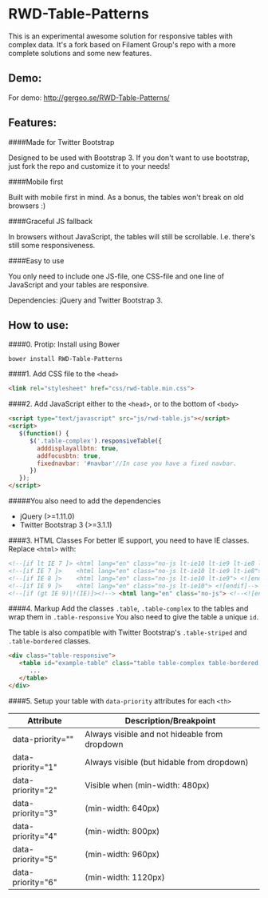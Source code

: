 RWD-Table-Patterns
==================

This is an experimental awesome solution for responsive tables with complex data. It's a fork based on Filament Group's repo with a more complete solutions and some new features.

Demo:
--------

For demo: http://gergeo.se/RWD-Table-Patterns/

Features:
--------

####Made for Twitter Bootstrap

Designed to be used with Bootstrap 3. If you don't want to use bootstrap, just fork the repo and customize it to your needs!

####Mobile first

Built with mobile first in mind. As a bonus, the tables won't break on old browsers :)

####Graceful JS fallback

In browsers without JavaScript, the tables will still be scrollable. I.e. there's still some responsiveness.

####Easy to use

You only need to include one JS-file, one CSS-file and one line of JavaScript and your tables are responsive.

Dependencies: jQuery and Twitter Bootstrap 3.


How to use:
--------

####0. Protip: Install using Bower
```shell
bower install RWD-Table-Patterns
```

####1. Add CSS file to the ```<head>```
```html
<link rel="stylesheet" href="css/rwd-table.min.css">
```

####2. Add JavaScript either to the ```<head>```, or to the bottom of ```<body>```
```html
<script type="text/javascript" src="js/rwd-table.js"></script>
<script>
   $(function() {
      $('.table-complex').responsiveTable({
        adddisplayallbtn: true,
        addfocusbtn: true,
        fixednavbar: '#navbar'//In case you have a fixed navbar.
      })
   });
</script>
```

#####You also need to add the dependencies
- jQuery (>=1.11.0)
- Twitter Bootstrap 3 (>=3.1.1)

####3. HTML Classes
For better IE support, you need to have IE classes. Replace ```<html>``` with:
```html
<!--[if lt IE 7 ]> <html lang="en" class="no-js lt-ie10 lt-ie9 lt-ie8 lt-ie7"> <![endif]-->
<!--[if IE 7 ]>    <html lang="en" class="no-js lt-ie10 lt-ie9 lt-ie8"> <![endif]-->
<!--[if IE 8 ]>    <html lang="en" class="no-js lt-ie10 lt-ie9"> <![endif]-->
<!--[if IE 9 ]>    <html lang="en" class="no-js lt-ie10"> <![endif]-->
<!--[if (gt IE 9)|!(IE)]><!--> <html lang="en" class="no-js"> <!--<![endif]-->
```

####4. Markup
Add the classes ```.table```, ```.table-complex``` to the tables and wrap them in ```.table-responsive```
You also need to give the table a unique ```id```.

The table is also compatible with Twitter Bootstrap's ```.table-striped``` and ```.table-bordered``` classes.
```html
<div class="table-responsive">
   <table id="example-table" class="table table-complex table-bordered table-striped">
      ...
   </table>
</div>
```

####5. Setup your table with ```data-priority``` attributes for each ```<th>```

Attribute          |  Description/Breakpoint
------------------ |  ------------------
data-priority=""   |  Always visible and not hideable from dropdown
data-priority="1"  |  Always visible (but hidable from dropdown)
data-priority="2"  |  Visible when (min-width: 480px)
data-priority="3"  |  (min-width: 640px)
data-priority="4"  |  (min-width: 800px)
data-priority="5"  |  (min-width: 960px)
data-priority="6"  |  (min-width: 1120px)
